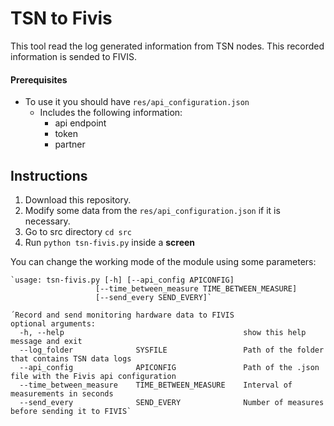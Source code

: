 # TSN to Fivis
This tool read the log generated information from TSN nodes. This recorded information is sended to FIVIS.

#### Prerequisites
* To use it you should have `res/api_configuration.json`
    * Includes the following information:
        * api endpoint
        * token
        * partner
        
## Instructions
1. Download this repository.
2. Modify some data from the `res/api_configuration.json` if it is necessary.
3. Go to src directory `cd src`
4. Run `python tsn-fivis.py` inside a **screen**

You can change the working mode of the module using some parameters:

    `usage: tsn-fivis.py [-h] [--api_config APICONFIG]
                       [--time_between_measure TIME_BETWEEN_MEASURE]
                       [--send_every SEND_EVERY]`

    ´Record and send monitoring hardware data to FIVIS
    optional arguments:
      -h, --help                                        show this help message and exit
      --log_folder              SYSFILE                 Path of the folder that contains TSN data logs
      --api_config              APICONFIG               Path of the .json file with the Fivis api configuration
      --time_between_measure    TIME_BETWEEN_MEASURE    Interval of measurements in seconds
      --send_every              SEND_EVERY              Number of measures before sending it to FIVIS`